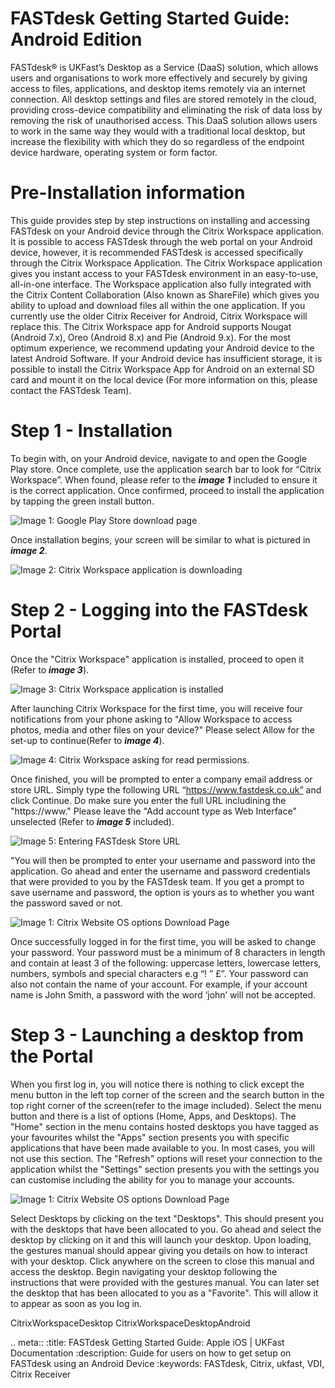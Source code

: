 # FASTdesk Getting Started Guide: Android Edition

FASTdesk® is UKFast’s Desktop as a Service (DaaS) solution, which allows users and organisations to work more effectively and securely by giving access to files, applications, and desktop items remotely via an internet connection. All desktop settings and files are stored remotely in the cloud, providing cross-device compatibility and eliminating the risk of data loss by removing the risk of unauthorised access. This DaaS solution allows users to work in the same way they would with a traditional local desktop, but increase the flexibility with which they do so regardless of the endpoint device hardware, operating system or form factor.

# Pre-Installation information

This guide provides step by step instructions on installing and accessing FASTdesk on your Android device through the Citrix Workspace application. It is possible to access FASTdesk through the web portal on your Android device, however, it is recommended FASTdesk is accessed specifically through the Citrix Workspace Application. The Citrix Workspace application gives you instant access to your FASTdesk environment in an easy-to-use, all-in-one interface. The Workspace application also fully integrated with the Citrix Content Collaboration (Also known as ShareFile) which gives you ability to upload and download files all within the one application. If you currently use the older Citrix Receiver for Android, Citrix Workspace will replace this. The Citrix Workspace app for Android supports Nougat (Android 7.x), Oreo (Android 8.x) and Pie (Android 9.x). For the most optimum experience, we recommend updating your Android device to the latest Android Software. If your Android device has insufficient storage, it is possible to install the Citrix Workspace App for Android on an external SD card and mount it on the local device (For more information on this, please contact the FASTdesk Team).
 
# Step 1 - Installation
To begin with, on your Android device, navigate to and open the Google Play store. Once complete, use the application search bar to look for “Citrix Workspace”. When found, please refer to the **_image 1_** included to ensure it is the correct application. Once confirmed, proceed to install the application by tapping the green install button. 

![Image 1: Google Play Store download page](files/Downloads_page.png "Image 1: Google Play Store download page")

Once installation begins, your screen will be similar to what is pictured in **_image 2_**.

![Image 2: Citrix Workspace application is downloading](files/downloading.png "Image 2: Citrix Workspace application is downloading")

# Step 2 - Logging into the FASTdesk Portal
Once the "Citrix Workspace" application is installed, proceed to open it (Refer to **_image 3_**).

![Image 3: Citrix Workspace application is installed](files/appstore.png "Image 3: Citrix Workspace application is installed")

After launching Citrix Workspace for the first time, you will receive four notifications from your phone asking to "Allow Workspace to access photos, media and other files on your device?" Please select Allow for the set-up to continue(Refer to **_image 4_**). 

![Image 4: Citrix Workspace asking for read permissions.](filespermisions1.png "Image 4: Citrix Workspace asking for read permissions.")

Once finished, you will be prompted to enter a company email address or store URL. Simply type the following URL “https://www.fastdesk.co.uk” and click Continue. Do make sure you enter the full URL includining the "https://www." Please leave the "Add account type as Web Interface" unselected (Refer to **_image 5_** included).

![Image 5: Entering FASTdesk Store URL](Enterservercreds.png "Image 5: Entering FASTdesk Store URL")

"You will then be prompted to enter your username and password into the application. Go ahead and enter the username and password credentials that were provided to you by the FASTdesk team. If you get a prompt to save username and password, the option is yours as to whether you want the password saved or not.

![Image 1: Citrix Website OS options Download Page](files/Downloads_Webpage.PNG "Image 1: Citrix website OS options download page")

Once successfully logged in for the first time, you will be asked to change your password. Your password must be a minimum of 8 characters in length and contain at least 3 of the following: uppercase letters, lowercase letters, numbers, symbols and special characters e.g “! ” £”. Your password can also not contain the name of your account. For example, if your account name is John Smith, a password with the word ‘john’ will not be accepted.

# Step 3 - Launching a desktop from the Portal
When you first log in, you will notice there is nothing to click except the menu button in the left top corner of the screen and the search button in the top right corner of the screen(refer to the image included). Select the menu button and there is a list of options (Home, Apps, and Desktops). The "Home" section in the menu contains hosted desktops you have tagged as your favourites whilst the "Apps" section presents you with specific applications that have been made available to you. In most cases, you will not use this section. The "Refresh" options will reset your connection to the application whilst the "Settings" section presents you with the settings you can customise including the ability for you to manage your accounts. 

![Image 1: Citrix Website OS options Download Page](files/Downloads_Webpage.PNG "Image 1: Citrix website OS options download page")

Select Desktops by clicking on the text "Desktops". This should present you with the desktops that have been allocated to you. Go ahead and select the desktop by clicking on it and this will launch your desktop. Upon loading, the gestures manual should appear giving you details on how to interact with your desktop. Click anywhere on the screen to close this manual and access the desktop. Begin navigating your desktop following the instructions that were provided with the gestures manual. You can later set the desktop that has been allocated to you as a "Favorite". This will allow it to appear as soon as you log in. 

CitrixWorkspaceDesktop CitrixWorkspaceDesktopAndroid


  .. meta::
     :title: FASTdesk Getting Started Guide: Apple iOS | UKFast Documentation
     :description: Guide for users on how to get setup on FASTdesk using an Android Device
     :keywords: FASTdesk, Citrix, ukfast, VDI, Citrix Receiver 


